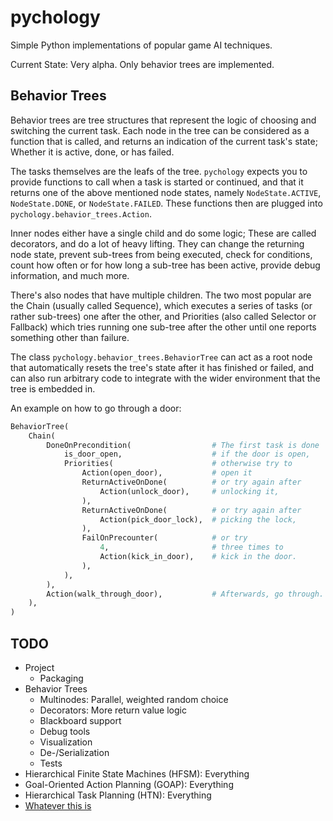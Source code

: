 pychology
=========

Simple Python implementations of popular game AI techniques.

Current State: Very alpha. Only behavior trees are implemented.


Behavior Trees
--------------

Behavior trees are tree structures that represent the logic of choosing
and switching the current task. Each node in the tree can be considered
as a function that is called, and returns an indication of the current
task's state; Whether it is active, done, or has failed.

The tasks themselves are the leafs of the tree. `pychology` expects you
to provide functions to call when a task is started or continued, and
that it returns one of the above mentioned node states, namely
`NodeState.ACTIVE`, `NodeState.DONE`, or `NodeState.FAILED`. These
functions then are plugged into `pychology.behavior_trees.Action`.

Inner nodes either have a single child and do some logic; These are
called decorators, and do a lot of heavy lifting. They can change the
returning node state, prevent sub-trees from being executed, check for
conditions, count how often or for how long a sub-tree has been active,
provide debug information, and much more.

There's also nodes that have multiple children. The two most popular are
the Chain (usually called Sequence), which executes a series of tasks
(or rather sub-trees) one after the other, and Priorities (also called
Selector or Fallback) which tries running one sub-tree after the other
until one reports something other than failure.

The class `pychology.behavior_trees.BehaviorTree` can act as a root node
that automatically resets the tree's state after it has finished or
failed, and can also run arbitrary code to integrate with the wider
environment that the tree is embedded in.

An example on how to go through a door:

```python
BehaviorTree(
    Chain(
        DoneOnPrecondition(                  # The first task is done
            is_door_open,                    # if the door is open,
            Priorities(                      # otherwise try to
                Action(open_door),           # open it
                ReturnActiveOnDone(          # or try again after
                    Action(unlock_door),     # unlocking it,
                ),
                ReturnActiveOnDone(          # or try again after
                    Action(pick_door_lock),  # picking the lock,
                ),
                FailOnPrecounter(            # or try
                    4,                       # three times to
                    Action(kick_in_door),    # kick in the door.
                ),
            ),
        ),
        Action(walk_through_door),           # Afterwards, go through.
    ),
)
```


TODO
----

* Project
  * Packaging
* Behavior Trees
  * Multinodes: Parallel, weighted random choice
  * Decorators: More return value logic
  * Blackboard support
  * Debug tools
  * Visualization
  * De-/Serialization
  * Tests
* Hierarchical Finite State Machines (HFSM): Everything
* Goal-Oriented Action Planning (GOAP): Everything
* Hierarchical Task Planning (HTN): Everything
* [Whatever this is](https://www.youtube.com/watch?v=Z-xU96pAuqs)
